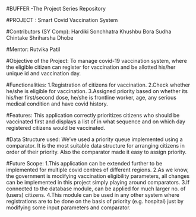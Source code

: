 #BUFFER
-The Project Series Repository

#PROJECT : Smart Covid Vaccination System   

#Contributors (SY Comp):
  Hardiki Sonchhatra
  Khushbu Bora
  Sudha Chintake
  Shriharsha Dhobe

#Mentor:
	Rutvika Patil

#Objective of the Project:
	To manage covid-19 vaccination system, where the eligible citizen can register for vaccination and be allotted his/her unique id and vaccination day.

#Functionalities:
1.Registration of citizens for vaccination.
2.Check whether he/she is eligible for vaccination.
3.Assigned priority based on whether its his/her first/second dose, he/she is frontline worker, age, any serious medical condition and have covid history.

#Features:
	This application correctly prioritizes citizens who should be vaccinated first and displays a list of in what sequence and on which day registered citizens would be vaccinated.

#Data Structure used:
	We’ve used a priority queue implemented using a comparator.
It is the most suitable data structure for arranging citizens in order of their priority. Also the comparator made it easy to assign priority.

#Future Scope:
1.This application can be extended further to be implemented for multiple covid centres of different regions.
2.As we know, the government is modifying vaccination eligibility parameters, all changes can be implemented in this project simply playing around comparators.
3.If connected to the database module, can be applied for much larger no. of (users) citizens.
4.This module can be used in any other system where registrations are to be done on the basis of priority (e.g. hospital) just by modifying some input parameters and comparator.




